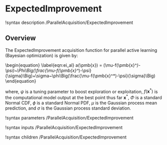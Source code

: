 # ExpectedImprovement

!syntax description /ParallelAcquisition/ExpectedImprovement

## Overview

The ExpectedImprovement acquisition function for parallel active learning (Bayesian optimization) is given by:

\begin{equation}
    \label{eqn:ei_al}
    a(\pmb{x}) = (\mu-f(\pmb{x}^*)-\psi)~\Phi\Big(\frac{\mu-f(\pmb{x}^*)-\psi}{\sigma}\Big)+\sigma~\phi\Big(\frac{\mu-f(\pmb{x}^*)-\psi}{\sigma}\Big)
\end{equation}

where, $\psi$ is a tuning parameter to boost exploration or exploitation, $f(\pmb{x}^*)$ is the computational model output at the best point thus far $\pmb{x}^*$, $\Phi$ is a standard Normal CDF, $\phi$ is a standard Normal PDF, $\mu$ is the Gaussian process mean prediction, and $\sigma$ is the Gaussian process standard deviation.

!syntax parameters /ParallelAcquisition/ExpectedImprovement

!syntax inputs /ParallelAcquisition/ExpectedImprovement

!syntax children /ParallelAcquisition/ExpectedImprovement
